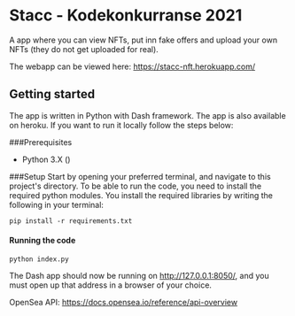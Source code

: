 # Stacc - Kodekonkurranse 2021

A app where you can view NFTs, put inn fake offers and upload your own NFTs (they do not get uploaded for real).

The webapp can be viewed here: 
https://stacc-nft.herokuapp.com/

## Getting started 
The app is written in Python with Dash framework. The app is also available on heroku.
If you want to run it locally follow the steps below:

###Prerequisites
- Python 3.X ()

###Setup
Start by opening your preferred terminal, and navigate to this project's directory.
To be able to run the code, you need to install the required python modules.
You install the required libraries by writing the following in your terminal:

```
pip install -r requirements.txt
```

#### Running the code
```
python index.py
```

The Dash app should now be running on http://127.0.0.1:8050/, and you must open up that address in a browser of your choice.


OpenSea API:
https://docs.opensea.io/reference/api-overview
